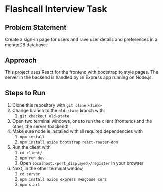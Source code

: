 # Flashcall Interview Task

## Problem Statement

Create a sign-in page for users and save user details and preferences in a mongoDB database.

## Approach

This project uses React for the frontend with bootstrap to style pages. The server in the backend is handled by an Express app running on Node.js.

## Steps to Run

1. Clone this repository with `git clone <link>`
2. Change branch to the `old-state` branch with:
   1. `git checkout old-state`
3. Open two terminal windows, one to run the client (frontend) and the other, the server (backend)
4. Make sure node is installed with all required dependencies with 
   1. `npm install`
   2. `npm install axios bootstrap react-router-dom`
5. Run the client with
   1. `cd client/`
   2. `npm run dev`
   3. Open `localhost:<port_displayed>/register` in your browser
6. Next, in the other terminal window,
   1. `cd server`
   2. `npm install axios express mongoose cors`
   3. `npm start`
